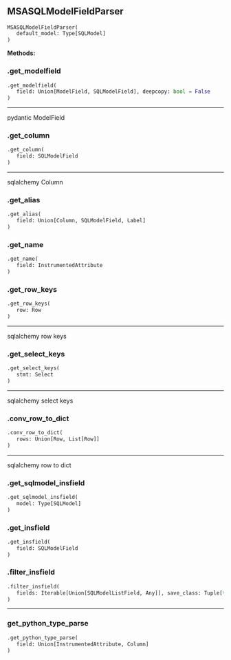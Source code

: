#


## MSASQLModelFieldParser
```python 
MSASQLModelFieldParser(
   default_model: Type[SQLModel]
)
```




**Methods:**


### .get_modelfield
```python
.get_modelfield(
   field: Union[ModelField, SQLModelField], deepcopy: bool = False
)
```

---
pydantic ModelField

### .get_column
```python
.get_column(
   field: SQLModelField
)
```

---
sqlalchemy Column

### .get_alias
```python
.get_alias(
   field: Union[Column, SQLModelField, Label]
)
```


### .get_name
```python
.get_name(
   field: InstrumentedAttribute
)
```


### .get_row_keys
```python
.get_row_keys(
   row: Row
)
```

---
sqlalchemy row keys

### .get_select_keys
```python
.get_select_keys(
   stmt: Select
)
```

---
sqlalchemy select keys

### .conv_row_to_dict
```python
.conv_row_to_dict(
   rows: Union[Row, List[Row]]
)
```

---
sqlalchemy row to dict

### .get_sqlmodel_insfield
```python
.get_sqlmodel_insfield(
   model: Type[SQLModel]
)
```


### .get_insfield
```python
.get_insfield(
   field: SQLModelField
)
```


### .filter_insfield
```python
.filter_insfield(
   fields: Iterable[Union[SQLModelListField, Any]], save_class: Tuple[type] = None
)
```


----


### get_python_type_parse
```python
.get_python_type_parse(
   field: Union[InstrumentedAttribute, Column]
)
```

